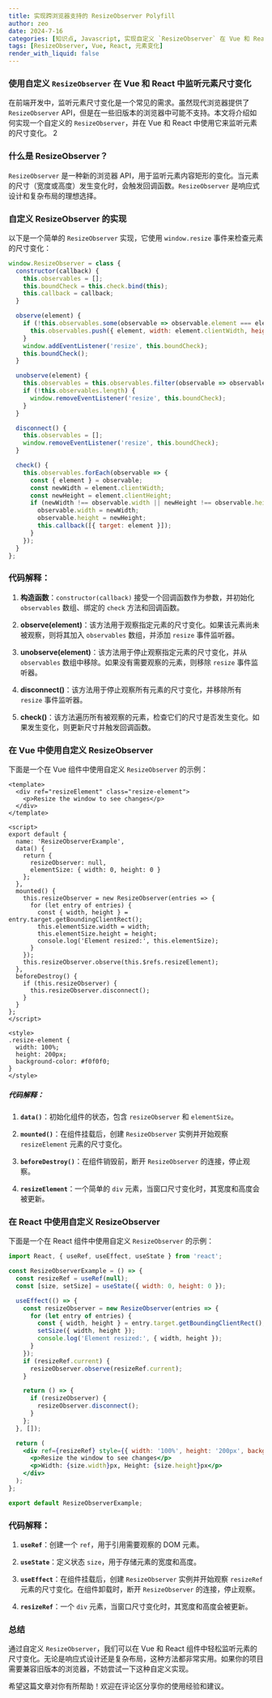 ```yaml
---
title: 实现跨浏览器支持的 ResizeObserver Polyfill
author: zeo
date: 2024-7-16
categories: [知识点, Javascript, 实现自定义 `ResizeObserver` 在 Vue 和 React 中监听元素尺寸变化]
tags: [ResizeObserver, Vue, React, 元素变化]
render_with_liquid: false
---
```


### 使用自定义 `ResizeObserver` 在 Vue 和 React 中监听元素尺寸变化

在前端开发中，监听元素尺寸变化是一个常见的需求。虽然现代浏览器提供了 `ResizeObserver` API，但是在一些旧版本的浏览器中可能不支持。本文将介绍如何实现一个自定义的 `ResizeObserver`，并在 Vue 和 React 中使用它来监听元素的尺寸变化。
2
### 什么是 ResizeObserver？

`ResizeObserver` 是一种新的浏览器 API，用于监听元素内容矩形的变化。当元素的尺寸（宽度或高度）发生变化时，会触发回调函数。`ResizeObserver` 是响应式设计和复杂布局的理想选择。

### 自定义 ResizeObserver 的实现

以下是一个简单的 `ResizeObserver` 实现，它使用 `window.resize` 事件来检查元素的尺寸变化：

```javascript
window.ResizeObserver = class {
  constructor(callback) {
    this.observables = [];
    this.boundCheck = this.check.bind(this);
    this.callback = callback;
  }

  observe(element) {
    if (!this.observables.some(observable => observable.element === element)) {
      this.observables.push({ element, width: element.clientWidth, height: element.clientHeight });
    }
    window.addEventListener('resize', this.boundCheck);
    this.boundCheck();
  }

  unobserve(element) {
    this.observables = this.observables.filter(observable => observable.element !== element);
    if (!this.observables.length) {
      window.removeEventListener('resize', this.boundCheck);
    }
  }

  disconnect() {
    this.observables = [];
    window.removeEventListener('resize', this.boundCheck);
  }

  check() {
    this.observables.forEach(observable => {
      const { element } = observable;
      const newWidth = element.clientWidth;
      const newHeight = element.clientHeight;
      if (newWidth !== observable.width || newHeight !== observable.height) {
        observable.width = newWidth;
        observable.height = newHeight;
        this.callback([{ target: element }]);
      }
    });
  }
};
```

### 代码解释：

1. **构造函数**：`constructor(callback)` 接受一个回调函数作为参数，并初始化 `observables` 数组、绑定的 `check` 方法和回调函数。

2. **observe(element)**：该方法用于观察指定元素的尺寸变化。如果该元素尚未被观察，则将其加入 `observables` 数组，并添加 `resize` 事件监听器。

3. **unobserve(element)**：该方法用于停止观察指定元素的尺寸变化，并从 `observables` 数组中移除。如果没有需要观察的元素，则移除 `resize` 事件监听器。

4. **disconnect()**：该方法用于停止观察所有元素的尺寸变化，并移除所有 `resize` 事件监听器。

5. **check()**：该方法遍历所有被观察的元素，检查它们的尺寸是否发生变化。如果发生变化，则更新尺寸并触发回调函数。

### 在 Vue 中使用自定义 ResizeObserver

下面是一个在 Vue 组件中使用自定义 `ResizeObserver` 的示例：

```vue
<template>
  <div ref="resizeElement" class="resize-element">
    <p>Resize the window to see changes</p>
  </div>
</template>

<script>
export default {
  name: 'ResizeObserverExample',
  data() {
    return {
      resizeObserver: null,
      elementSize: { width: 0, height: 0 }
    };
  },
  mounted() {
    this.resizeObserver = new ResizeObserver(entries => {
      for (let entry of entries) {
        const { width, height } = entry.target.getBoundingClientRect();
        this.elementSize.width = width;
        this.elementSize.height = height;
        console.log('Element resized:', this.elementSize);
      }
    });
    this.resizeObserver.observe(this.$refs.resizeElement);
  },
  beforeDestroy() {
    if (this.resizeObserver) {
      this.resizeObserver.disconnect();
    }
  }
};
</script>

<style>
.resize-element {
  width: 100%;
  height: 200px;
  background-color: #f0f0f0;
}
</style>
```

##### 代码解释：

1. **`data()`**：初始化组件的状态，包含 `resizeObserver` 和 `elementSize`。

2. **`mounted()`**：在组件挂载后，创建 `ResizeObserver` 实例并开始观察 `resizeElement` 元素的尺寸变化。

3. **`beforeDestroy()`**：在组件销毁前，断开 `ResizeObserver` 的连接，停止观察。

4. **`resizeElement`**：一个简单的 `div` 元素，当窗口尺寸变化时，其宽度和高度会被更新。

### 在 React 中使用自定义 ResizeObserver

下面是一个在 React 组件中使用自定义 `ResizeObserver` 的示例：

```jsx
import React, { useRef, useEffect, useState } from 'react';

const ResizeObserverExample = () => {
  const resizeRef = useRef(null);
  const [size, setSize] = useState({ width: 0, height: 0 });

  useEffect(() => {
    const resizeObserver = new ResizeObserver(entries => {
      for (let entry of entries) {
        const { width, height } = entry.target.getBoundingClientRect();
        setSize({ width, height });
        console.log('Element resized:', { width, height });
      }
    });
    if (resizeRef.current) {
      resizeObserver.observe(resizeRef.current);
    }

    return () => {
      if (resizeObserver) {
        resizeObserver.disconnect();
      }
    };
  }, []);

  return (
    <div ref={resizeRef} style={{ width: '100%', height: '200px', backgroundColor: '#f0f0f0' }}>
      <p>Resize the window to see changes</p>
      <p>Width: {size.width}px, Height: {size.height}px</p>
    </div>
  );
};

export default ResizeObserverExample;
```

### 代码解释：

1. **`useRef`**：创建一个 `ref`，用于引用需要观察的 DOM 元素。

2. **`useState`**：定义状态 `size`，用于存储元素的宽度和高度。

3. **`useEffect`**：在组件挂载后，创建 `ResizeObserver` 实例并开始观察 `resizeRef` 元素的尺寸变化。在组件卸载时，断开 `ResizeObserver` 的连接，停止观察。

4. **`resizeRef`**：一个 `div` 元素，当窗口尺寸变化时，其宽度和高度会被更新。

### 总结

通过自定义 `ResizeObserver`，我们可以在 Vue 和 React 组件中轻松监听元素的尺寸变化。无论是响应式设计还是复杂布局，这种方法都非常实用。如果你的项目需要兼容旧版本的浏览器，不妨尝试一下这种自定义实现。

希望这篇文章对你有所帮助！欢迎在评论区分享你的使用经验和建议。